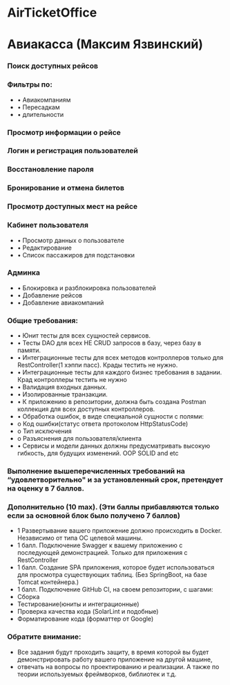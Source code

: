 # AirTicketOffice
# Авиакасса (Максим Язвинский)
### Поиск доступных рейсов 
### Фильтры по:
* •	Авиакомпаниям
* •	Пересадкам
* •	длительности
### Просмотр информации о рейсе
### Логин и регистрация пользователей
### Восстановление пароля
### Бронирование и отмена билетов
### Просмотр доступных мест на рейсе
### Кабинет пользователя
* •	Просмотр данных о пользователе
* •	Редактирование
* •	Список пассажиров для подстановки
### Админка
* •	Блокировка и разблокировка пользователей
* •	Добавление рейсов
* •	Добавление авиакомпаний


### Общие требования:
* •	Юнит тесты для всех сущностей сервисов.
* •	Тесты DAO для всех НЕ CRUD запросов в базу, через базу в памяти.
* •	Интеграционные тесты для всех методов контроллеров только для RestController(1 хэппи пасс). Крады тестить не нужно.
* •	Интеграционные тесты для каждого бизнес требования в задании. Крад контроллеры тестить не нужно
* •	Валидация входных данных.
* •	Изолированные транзакции.
* •	К приложению в репозитории, должна быть создана Postman коллекция для всех доступных контроллеров.
* •	Обработка ошибок, в виде специальной сущности с полями:
* о Код ошибки(статус ответа протоколом HttpStatusCode)
* о Тип исключения
* о Разъяснения для пользователя/клиента
* •	Сервисы и модели данных должны предусматривать высокую гибкость, для будущих изменений. OOP SOLID and etc
### Выполнение вышеперечисленных требований на “удовлетворительно" и за установленный срок, претендует на оценку в 7 баллов.
### Дополнительно (10 max). (Эти баллы прибавляются только если за основной блок было получено 7 баллов)
* 1 Развертывание вашего приложение должно происходить в Docker. Независимо от типа ОС целевой машины.
* 1 балл. Подключение Swagger к вашему приложению с последующей демонстрацией. Только для приложения с RestController
* 1 балл. Создание SPA приложения, которое будет использоваться для просмотра существующих таблиц. (Без SpringBoot, на базе Tomcat контейнера.)
* 1 балл. Подключение GitHub CI, на своем репозитории, с шагами:
* Сборка
* Тестирование(юниты и интеграционные)
* Проверка качества кода (SolarLint и подобные)
* Форматирование кода (форматтер от Google)

### Обратите внимание:
* Все задания будут проходить защиту, в время которой вы будет демонстрировать работу вашего приложение на другой машине,
*  отвечать на вопросы по проектированию и реализации. А также по теории используемых фреймворков, библиотек и т.д.
